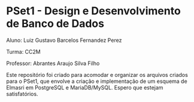 # PSet1 - Design e Desenvolvimento de Banco de Dados

Aluno: Luiz Gustavo Barcelos Fernandez Perez

Turma: CC2M

Professor: Abrantes Araujo Silva Filho



Este repositório foi criado para acomodar e organizar os arquivos criados para o PSet1, que envolve a criação e implementação de um esquema de Elmasri em PostgreSQL e MariaDB/MySQL. Espero que estejam satisfatórios.

